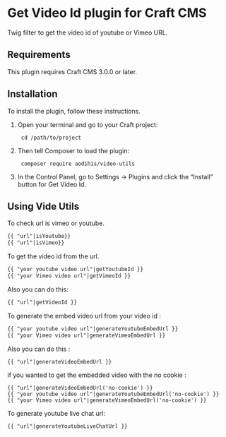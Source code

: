 # Get Video Id plugin for Craft CMS

Twig filter to get the video id of youtube or Vimeo URL.

## Requirements

This plugin requires Craft CMS 3.0.0 or later.

## Installation

To install the plugin, follow these instructions.

1. Open your terminal and go to your Craft project:

        cd /path/to/project

2. Then tell Composer to load the plugin:

        composer require aodihis/video-utils

3. In the Control Panel, go to Settings → Plugins and click the “Install” button for Get Video Id.

## Using Vide Utils

To check url is vimeo or youtube.
```html
{{ "url"|isYoutube}}
{{ "url"|isVimeo}}
```

To get the video id from the url.
```html
{{ "your youtube video url"|getYoutubeId }}
{{ "your Vimeo video url"|getVimeoId }}
```
Also you can do this:

```html
{{ "url"|getVideoId }}
```
To generate the embed video url from your video id :

```html
{{ "your youtube video url"|generateYoutubeEmbedUrl }}
{{ "your Vimeo video url"|generateVimeoEmbedUrl }}
```

Also you can do this : 

`{{ "url"|generateVideoEmbedUrl }}`

if you wanted to get the embedded video with the no cookie :

```
{{ "url"|generateVideoEmbedUrl('no-cookie') }}
{{ "your youtube video url"|generateYoutubeEmbedUrl('no-cookie') }}
{{ "your Vimeo video url"|generateVimeoEmbedUrl('no-cookie') }}
```

To generate youtube live chat url:

`{{ "url"|generateYoutubeLiveChatUrl }}`